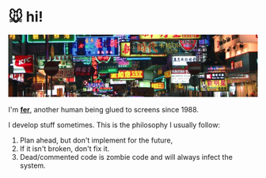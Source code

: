 # 🐭 hi!

![](.gitbook/assets/1622580239612.jpeg)

I'm [**fer**](https://ferqwerty.com), another human being glued to screens since 1988.

I develop stuff sometimes. This is the philosophy I usually follow:

1. Plan ahead, but don't implement for the future,
2. If it isn't broken, don't fix it.
3. Dead/commented code is zombie code and will always infect the system.
